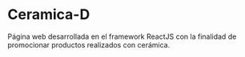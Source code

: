 # Ceramica-D
Página web desarrollada en el framework ReactJS con la finalidad de promocionar productos realizados con cerámica.
